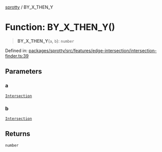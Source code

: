 
[sprotty](../globals) / BY\_X\_THEN\_Y

# Function: BY\_X\_THEN\_Y()

> **BY\_X\_THEN\_Y**(`a`, `b`): `number`

Defined in: [packages/sprotty/src/features/edge-intersection/intersection-finder.ts:39](https://github.com/eclipse-sprotty/sprotty/blob/f9b2433481cc27a1ac0c92d525a92039ae7f6c76/packages/sprotty/src/features/edge-intersection/intersection-finder.ts#L39)

## Parameters

### a

[`Intersection`](../Interface.Intersection)

### b

[`Intersection`](../Interface.Intersection)

## Returns

`number`
